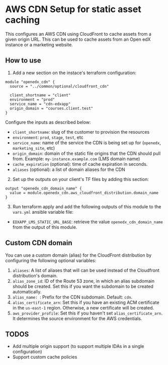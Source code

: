 # AWS CDN Setup for static asset caching

This configures an AWS CDN using CloudFront to cache assets from a given origin URL.
This can be used to cache assets from an Open edX instance or a marketing website.

## How to use

1. Add a new section on the instace's terraform configuration:
```
module "openedx_cdn" {
  source = "../common/optional/cloudfront_cdn"

  client_shortname = "client"
  environment = "prod"
  service_name = "cdn-edxapp"
  origin_domain = "courses.client.test"
}
```
Configure the inputs as described below:
- `client_shortname`: slug of the customer to provision the resources
- `environment`: `prod`, `stage`, `test`, etc
- `service_name`: name of the service the CDN is being set up for (`openedx`, `marketing_site`, etc)
- `origin_domain`: domain of the static file origins that the CDN should pull from.
    Example: `my-instance.example.com` (LMS domain name)
- `cache_expiration` (optional): time of cache expiration in seconds.
- `aliases` (optional): a list of domain aliases for the CDN

2. Set up the outputs on your client's TF files by adding this section:
```
output "openedx_cdn_domain_name" {
  value = module.openedx_cdn.aws_cloudfront_distribution.domain_name
}
```

3. Run terraform apply and add the following outputs of this module to the `vars.yml` ansible variable file:
- `EDXAPP_LMS_STATIC_URL_BASE`: retrieve the value `openedx_cdn_domain_name` from the output of this module.

## Custom CDN domain

You can use a custom domain (alias) for the CloudFront distribution by configuring the following optional variables:
1. `aliases`:  A list of aliases that will can be used instead of the Cloudfront distribution's domain.
2. `alias_zone_id`: ID of the Route 53 zone, in which an alias subdomain should be created. Set this if you want the subdomain to be created automatically.
3. `alias_name: `: Prefix for the CDN subdomain. Default: `cdn`.
4. `alias_certificate_arn`: Set this if you have an existing ACM certificate in the `us-east-1` region. Otherwise, a new certificate will be created.
5. `aws_provider_profile`: Set this if you haven't set `alias_certificate_arn`. It determines the source environment for the AWS credentials.

## TODOS

- Add multiple origin support (to support multiple IDAs in a single configuration)
- Support custom cache policies
